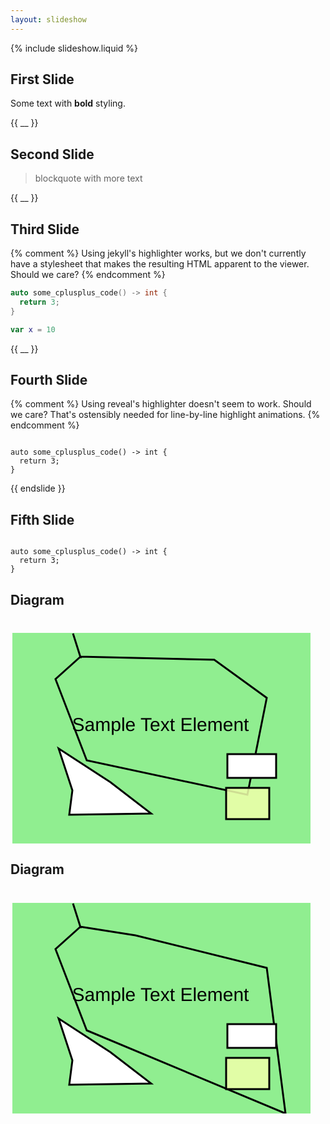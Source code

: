 ```yaml
---
layout: slideshow
---
```

{% include slideshow.liquid %}

## First Slide

Some text with **bold** styling.

{{ __ }}

## Second Slide

> blockquote
with more text

{{ __ }}

## Third Slide
{% comment %}
Using jekyll's highlighter works, but we don't currently have a stylesheet that
makes the resulting HTML apparent to the viewer.  Should we care?
{% endcomment %}

```cpp
auto some_cplusplus_code() -> int {
  return 3;
}
```

```swift
var x = 10
```
{{ __ }}

## Fourth Slide

{% comment %}
Using reveal's highlighter doesn't seem to work.  Should we care?
That's ostensibly needed for line-by-line highlight animations.
{% endcomment %}

<pre><code data-line-numbers>
auto some_cplusplus_code() -> int {
  return 3;
}
</code></pre>

{{ endslide }}

<section>
<h2>Fifth Slide</h2>
<pre><code data-line-numbers>
auto some_cplusplus_code() -> int {
  return 3;
}
</code></pre>
</section>

<section data-auto-animate>
<h2>Diagram</h2>
<svg xmlns="http://www.w3.org/2000/svg" xmlns:xlink="http://www.w3.org/1999/xlink" xmlns:dc="http://purl.org/dc/elements/1.1/" xmlns:cc="http://web.resource.org/cc/" xmlns:rdf="http://www.w3.org/1999/02/22-rdf-syntax-ns#" xmlns:sodipodi="http://sodipodi.sourceforge.net/DTD/sodipodi-0.dtd" xmlns:inkscape="http://www.inkscape.org/namespaces/inkscape" version="1.1" baseProfile="full" width="480px" height="360px" viewBox="0 0 480 360" preserveAspectRatio="xMidYMid meet" id="svg_document" style="zoom: 1;"><!-- Created with macSVG - https://macsvg.org/ - https://github.com/dsward2/macsvg/ --><title id="svg_document_title">Untitled.svg</title><defs id="svg_document_defs" d=""><path stroke="#000000" id="path1" stroke-width="3px" d="M133,325 C147,308 170,303 194,295 C218,287 86,328 134,328 C182,328 119,342 133,325 " fill="none" transform=""></path><path stroke="#000000" id="path2" stroke-width="3px" d="M39,328 C59,300 72,294 119,286 C166,278 226,250 255,264 C284,278 186,282 285,282 c99,0 -265,-65 -265,-65 " fill="none" transform=""></path></defs><g id="main_group"><rect height="360px" x="3px" y="23px" id="background_rect" width="480px" fill="#90ee90"></rect><text id="sample_text_element" x="240px" y="180px" font-family="Helvetica" font-size="30px" fill="black" xml:space="preserve" text-anchor="middle" text-rendering="geometricPrecision" transform="" style="outline-style:none;">Sample Text Element</text></g><polyline points="111,61 326,66 410,127 379,282 122,227 72,97 111,62 112,62 112,62 100,24 100,24" stroke="#000000" id="Quack" stroke-width="3px" d="" fill="none" transform=""></polyline><polygon points="99,275 94,314 225,312 160,262 77,208" stroke="#000000" id="polygon1" stroke-width="3px" fill="#ffffff" transform=""></polygon><rect stroke="#000000" x="347px" height="38px" y="217px" id="rect1" stroke-width="3px" width="78px" fill="#ffffff" transform=""></rect><rect stroke="#000000" height="50px" x="345px" y="271px" id="rect2" stroke-width="3px" width="69px" fill="#efad" transform=""></rect></svg>
</section>

<section data-auto-animate>
<h2>Diagram</h2>
<svg xmlns="http://www.w3.org/2000/svg" xmlns:xlink="http://www.w3.org/1999/xlink" xmlns:dc="http://purl.org/dc/elements/1.1/" xmlns:cc="http://web.resource.org/cc/" xmlns:rdf="http://www.w3.org/1999/02/22-rdf-syntax-ns#" xmlns:sodipodi="http://sodipodi.sourceforge.net/DTD/sodipodi-0.dtd" xmlns:inkscape="http://www.inkscape.org/namespaces/inkscape" version="1.1" baseProfile="full" width="480px" height="360px" viewBox="0 0 480 360" preserveAspectRatio="xMidYMid meet" id="svg_document" style="zoom: 1;"><!-- Created with macSVG - https://macsvg.org/ - https://github.com/dsward2/macsvg/ --><title id="svg_document_title">Untitled.svg</title><defs id="svg_document_defs" d=""><path stroke="#000000" id="path1" stroke-width="3px" d="M133,325 C147,308 170,303 194,295 C218,287 86,328 134,328 C182,328 119,342 133,325 " fill="none" transform=""></path><path stroke="#000000" id="path2" stroke-width="3px" d="M39,328 C59,300 72,294 119,286 C166,278 226,250 255,264 C284,278 186,282 285,282 c99,0 -265,-65 -265,-65 " fill="none" transform=""></path></defs><g id="main_group"><rect x="3px" height="360px" y="23px" id="background_rect" width="480px" fill="#90ee90"></rect><text id="sample_text_element" x="240px" y="180px" font-family="Helvetica" font-size="30px" fill="black" xml:space="preserve" text-anchor="middle" text-rendering="geometricPrecision" transform="" style="outline-style:none;">Sample Text Element</text></g><polyline points="111,61 200,75 410,127 440,360 122,227 72,97 111,62 112,62 112,62 100,24 100,24" stroke="#000000" id="Quack" stroke-width="3px" d="" fill="none" transform=""></polyline><polygon points="99,275 94,314 225,312 160,262 77,208" stroke="#000000" id="polygon1" stroke-width="3px" fill="#ffffff" transform=""></polygon><rect stroke="#000000" x="347px" height="38px" y="217px" id="rect1" stroke-width="3px" width="78px" fill="#ffffff" transform=""></rect><rect stroke="#000000" height="50px" x="345px" y="271px" id="rect2" stroke-width="3px" width="69px" fill="#efad" transform=""></rect></svg>
</section>
